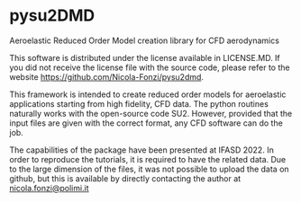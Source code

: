 # pysu2DMD
Aeroelastic Reduced Order Model creation library for CFD aerodynamics

This software is distributed under the license available in LICENSE.MD. If you did not receive the license file with the source code, 
please refer to the website https://github.com/Nicola-Fonzi/pysu2dmd.

This framework is intended to create reduced order models for aeroelastic applications starting from high fidelity, CFD data. The python routines 
naturally works with the open-source code SU2. However, provided that the input files are given with the correct format, any CFD software can do the job.

The capabilities of the package have been presented at IFASD 2022. In order to reproduce the tutorials, it is required to have the related data.
Due to the large dimension of the files, it was not possible to upload the data on github, but this is available by directly contacting the author at
nicola.fonzi@polimi.it
